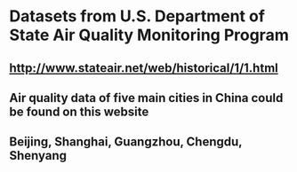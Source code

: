# Datasets from U.S. Department of State Air Quality Monitoring Program
## http://www.stateair.net/web/historical/1/1.html
## Air quality data of five main cities in China could be found on this website
## Beijing, Shanghai, Guangzhou, Chengdu,  Shenyang
